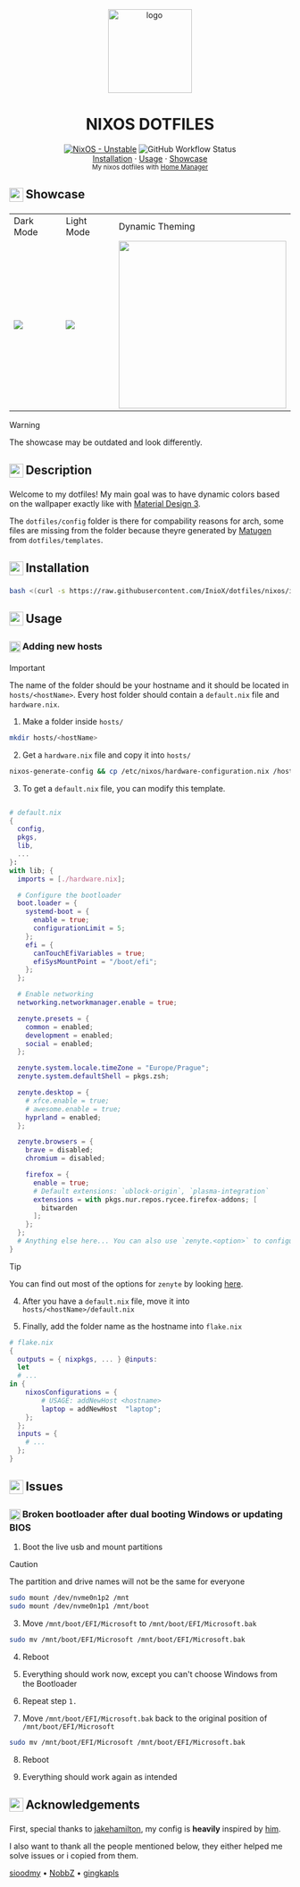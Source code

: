 <div align="center">
    <img src="https://nixos.org/logo/nixos-logo-only-hires.png" alt="logo" width=150>
    <h1>NIXOS DOTFILES</h1>
</div>

<div align="center">
  <a href="https://github.com/InioX/dotfiles/tree/nixos"><img src="https://img.shields.io/badge/NixOS-Unstable-5176c1?style=for-the-badge&logo=NixOS&logoColor=white" alt="NixOS - Unstable"></a>
   <img alt="GitHub Workflow Status" src="https://img.shields.io/github/actions/workflow/status/InioX/dotfiles/check.yml?color=5176c1&logo=github&style=for-the-badge"><br>
   <a href="#------------------------------installation">Installation</a>
    ·
  <a href="#------------------------------usage">Usage</a>
    ·
  <a href="#------------------------------showcase">Showcase</a>
</div>

<div align="center">
    <sub>My nixos dotfiles with  <a href="https://github.com/nix-community/home-manager">Home Manager</a>
</div>

<h2 class="showcase">
     <sub>
          <img  src="https://github.com/InioX/dotfiles/assets/81521595/eae80830-f035-4c03-8901-f481c858dcc5"
           height="25"
           width="25">     
     </sub>
     Showcase
</h2>

<table>
  <tr>
    <td></sup>Dark Mode</td>
    <td>Light Mode</td>
    <td>Dynamic Theming</td>
  </tr>
  <tr>
    <td><img src="https://github.com/InioX/dotfiles/assets/81521595/d7e04e00-5c91-4946-b711-639c08575b71"></td>
    <td><img src="https://github.com/InioX/dotfiles/assets/81521595/06f4cd5f-2a2e-4380-b610-3d655a5f0d57"></td>
    <td><img src="https://user-images.githubusercontent.com/81521595/236634805-15e68f9b-44a5-4efc-b275-0eb1f6a28bd9.gif" width=300></td>
  </tr>
 </table>

> [!WARNING]
> The showcase may be outdated and look differently.

<h2 class="description">
     <sub>
          <img  src="https://github.com/InioX/dotfiles/assets/81521595/aba782c2-f45a-4ee7-b511-45971ea751e6"
           height="25"
           width="25">
     </sub>
     Description
</h2>

Welcome to my dotfiles! My main goal was to have dynamic colors based on the wallpaper exactly like with [Material Design 3](https://m3.material.io/).

The `dotfiles/config` folder is there for compability reasons for arch, some files are missing from the folder because theyre generated by [Matugen](https://github.com/InioX/matugen) from `dotfiles/templates`.

<h2 class="installation">
     <sub>
          <img  src="https://github.com/InioX/dotfiles/assets/81521595/37663833-5d34-492e-95ea-73528184a42b"
           height="25"
           width="25">
     </sub>
     Installation
</h2>

```sh
bash <(curl -s https://raw.githubusercontent.com/InioX/dotfiles/nixos/install.sh) <hostname>
```

<h2 class="usage">
     <sub>
          <img  src="https://github.com/InioX/dotfiles/assets/81521595/4e2f040e-977b-43e2-8465-6915817475c7"
           height="25"
           width="25">
     </sub>
     Usage
</h2>

<h3 class="adding-new-hosts">
     <sub>
          <img  src="https://github.com/InioX/dotfiles/assets/81521595/7da759cf-08f0-4a09-a1a2-6f4ea59368c9"
           height="20"
           width="20">
     </sub>
     Adding new hosts
</h3>

> [!IMPORTANT]
> The name of the folder should be your hostname and it should be located in `hosts/<hostName>`. Every host folder should contain a `default.nix` file and `hardware.nix`.

1. Make a folder inside `hosts/`
```sh
mkdir hosts/<hostName>
```

2. Get a `hardware.nix` file and copy it into `hosts/`
```sh
nixos-generate-config && cp /etc/nixos/hardware-configuration.nix /hosts/<hostName>/hardware.nix
```

3. To get a `default.nix` file, you can modify this template.

```nix

# default.nix
{
  config,
  pkgs,
  lib,
  ...
}:
with lib; {
  imports = [./hardware.nix];

  # Configure the bootloader
  boot.loader = {
    systemd-boot = {
      enable = true;
      configurationLimit = 5;
    };
    efi = {
      canTouchEfiVariables = true;
      efiSysMountPoint = "/boot/efi";
    };
  };

  # Enable networking
  networking.networkmanager.enable = true;

  zenyte.presets = {
    common = enabled;
    development = enabled;
    social = enabled;
  };

  zenyte.system.locale.timeZone = "Europe/Prague";
  zenyte.system.defaultShell = pkgs.zsh;

  zenyte.desktop = {
    # xfce.enable = true;
    # awesome.enable = true;
    hyprland = enabled;
  };

  zenyte.browsers = {
    brave = disabled;
    chromium = disabled;

    firefox = {
      enable = true;
      # Default extensions: `ublock-origin`, `plasma-integration`
      extensions = with pkgs.nur.repos.rycee.firefox-addons; [
        bitwarden
      ];
    };
  };
  # Anything else here... You can also use `zenyte.<option>` to configure stuff.
}
```

> [!TIP]
> You can find out most of the options for `zenyte` by looking [here](./hosts/laptop/default.nix).

4. After you have a `default.nix` file, move it into `hosts/<hostName>/default.nix`

5. Finally, add the folder name as the hostname into `flake.nix`

```nix
# flake.nix
{
  outputs = { nixpkgs, ... } @inputs:
  let
  # ...
in {
    nixosConfigurations = {
        # USAGE: addNewHost <hostname>
        laptop = addNewHost  "laptop";
    };
  };
  inputs = {
    # ...
  };
}
```

<h2 class="issues">
     <sub>
          <img  src="https://github.com/InioX/dotfiles/assets/81521595/b9acc606-db85-4589-a5a4-3db0172068f0"
           height="25"
           width="25">
     </sub>
     Issues
</h2>

<h3 class="broken-bootloader-after-dual-booting-windows">
     <sub>
          <img  src="https://github.com/InioX/dotfiles/assets/81521595/8cf41faa-bd05-4e6c-91f6-b5948ddf48e4"
           height="20"
           width="20">
     </sub>
     Broken bootloader after dual booting Windows or updating BIOS
</h3>

1. Boot the live usb and mount partitions

> [!CAUTION]
> The partition and drive names will not be the same for everyone

```sh
sudo mount /dev/nvme0n1p2 /mnt
sudo mount /dev/nvme0n1p1 /mnt/boot
```

3. Move `/mnt/boot/EFI/Microsoft` to `/mnt/boot/EFI/Microsoft.bak`

```sh
sudo mv /mnt/boot/EFI/Microsoft /mnt/boot/EFI/Microsoft.bak
```

4. Reboot

5. Everything should work now, except you can't choose Windows from the Bootloader

6. Repeat step `1.`

7. Move `/mnt/boot/EFI/Microsoft.bak` back to the original position of `/mnt/boot/EFI/Microsoft`

```sh
sudo mv /mnt/boot/EFI/Microsoft /mnt/boot/EFI/Microsoft.bak
```

8. Reboot

9. Everything should work again as intended

<h2 class="acknowledgements">
     <sub>
          <img  src="https://github.com/InioX/dotfiles/assets/81521595/353caef1-d2bd-4a10-a709-c64b35465e65"
           height="25"
           width="25">
     </sub>
     Acknowledgements
</h2>

First, special thanks to [jakehamilton](https://github.com/jakehamilton), my config is **heavily** inspired by [him](https://github.com/jakehamilton/config).

I also want to thank all the people mentioned below, they either helped me solve issues or i copied from them.

[sioodmy](https://github.com/sioodmy/dotfiles)
•
[NobbZ](https://github.com/NobbZ)
•
[gingkapls](https://github.com/gingkapls)

